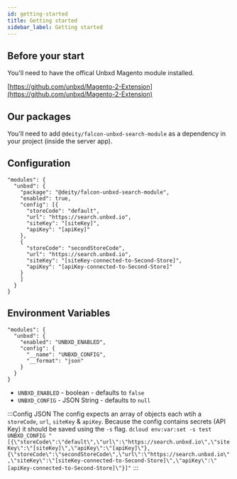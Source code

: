 ```yaml
---
id: getting-started
title: Getting started
sidebar_label: Getting started
---
```


## Before your start

You'll need to have the offical Unbxd Magento module installed.

[https://github.com/unbxd/Magento-2-Extension](https://github.com/unbxd/Magento-2-Extension)

## Our packages

You'll need to add `@deity/falcon-unbxd-search-module` as a dependency in your project (inside the server app).

## Configuration


```
"modules": {
  "unbxd": {
    "package": "@deity/falcon-unbxd-search-module",
    "enabled": true,
    "config": [{
      "storeCode": "default",
      "url": "https://search.unbxd.io",
      "siteKey": "[siteKey]",
      "apiKey": "[apiKey]"
    },
    {
      "storeCode": "secondStoreCode",
      "url": "https://search.unbxd.io",
      "siteKey": "[siteKey-connected-to-Second-Store]",
      "apiKey": "[apiKey-connected-to-Second-Store]"
    }
    ]
  }
}
```

## Environment Variables

```
"modules": {
  "unbxd": {
    "enabled": "UNBXD_ENABLED",
    "config": {
      "__name": "UNBXD_CONFIG",
      "__format": "json"
    }
  }
}
```

- `UNBXD_ENABLED` - boolean - defaults to `false`
- `UNBXD_CONFIG` - JSON String - defaults to `null`

:::Config JSON
The config expects an array of objects each wtih a `storeCode`, `url`, `siteKey` & `apiKey`. Because the config contains secrets (API Key) it should be saved using the `-s` flag. `dcloud env:var:set -s test UNBXD_CONFIG "[{\"storeCode\":\"default\",\"url\":\"https://search.unbxd.io\",\"siteKey\":\"[siteKey]\",\"apiKey\":\"[apiKey]\"},{\"storeCode\":\"secondStoreCode\",\"url\":\"https://search.unbxd.io\",\"siteKey\":\"[siteKey-connected-to-Second-Store]\",\"apiKey\":\"[apiKey-connected-to-Second-Store]\"}]"`
:::
